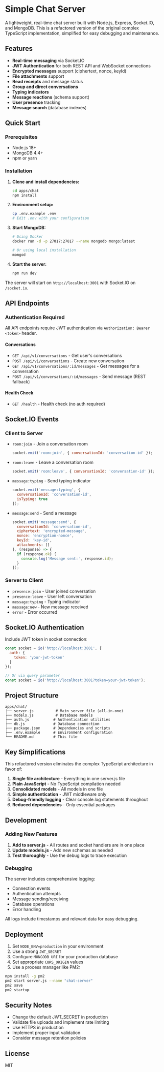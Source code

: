 # Simple Chat Server

A lightweight, real-time chat server built with Node.js, Express, Socket.IO, and MongoDB. This is a refactored version of the original complex TypeScript implementation, simplified for easy debugging and maintenance.

## Features

- **Real-time messaging** via Socket.IO
- **JWT Authentication** for both REST API and WebSocket connections
- **Encrypted messages** support (ciphertext, nonce, keyId)
- **File attachments** support
- **Read receipts** and message status
- **Group and direct conversations**
- **Typing indicators**
- **Message reactions** (schema support)
- **User presence** tracking
- **Message search** (database indexes)

## Quick Start

### Prerequisites

- Node.js 18+
- MongoDB 4.4+
- npm or yarn

### Installation

1. **Clone and install dependencies:**
   ```bash
   cd apps/chat
   npm install
   ```

2. **Environment setup:**
   ```bash
   cp .env.example .env
   # Edit .env with your configuration
   ```

3. **Start MongoDB:**
   ```bash
   # Using Docker
   docker run -d -p 27017:27017 --name mongodb mongo:latest

   # Or using local installation
   mongod
   ```

4. **Start the server:**
   ```bash
   npm run dev
   ```

The server will start on `http://localhost:3001` with Socket.IO on `/socket.io`.

## API Endpoints

### Authentication Required

All API endpoints require JWT authentication via `Authorization: Bearer <token>` header.

#### Conversations

- `GET /api/v1/conversations` - Get user's conversations
- `POST /api/v1/conversations` - Create new conversation
- `GET /api/v1/conversations/:id/messages` - Get messages for a conversation
- `POST /api/v1/conversations/:id/messages` - Send message (REST fallback)

#### Health Check

- `GET /health` - Health check (no auth required)

## Socket.IO Events

### Client to Server

- `room:join` - Join a conversation room
  ```js
  socket.emit('room:join', { conversationId: 'conversation-id' });
  ```

- `room:leave` - Leave a conversation room
  ```js
  socket.emit('room:leave', { conversationId: 'conversation-id' });
  ```

- `message:typing` - Send typing indicator
  ```js
  socket.emit('message:typing', {
    conversationId: 'conversation-id',
    isTyping: true
  });
  ```

- `message:send` - Send a message
  ```js
  socket.emit('message:send', {
    conversationId: 'conversation-id',
    ciphertext: 'encrypted-message',
    nonce: 'encryption-nonce',
    keyId: 'key-id',
    attachments: []
  }, (response) => {
    if (response.ok) {
      console.log('Message sent:', response.id);
    }
  });
  ```

### Server to Client

- `presence:join` - User joined conversation
- `presence:leave` - User left conversation
- `message:typing` - Typing indicator
- `message:new` - New message received
- `error` - Error occurred

## Socket.IO Authentication

Include JWT token in socket connection:

```js
const socket = io('http://localhost:3001', {
  auth: {
    token: 'your-jwt-token'
  }
});

// Or via query parameter
const socket = io('http://localhost:3001?token=your-jwt-token');
```

## Project Structure

```
apps/chat/
├── server.js          # Main server file (all-in-one)
├── models.js          # Database models
├── auth.js           # Authentication utilities
├── db.js             # Database connection
├── package.json      # Dependencies and scripts
├── .env.example      # Environment configuration
└── README.md         # This file
```

## Key Simplifications

This refactored version eliminates the complex TypeScript architecture in favor of:

1. **Single file architecture** - Everything in one server.js file
2. **Plain JavaScript** - No TypeScript compilation needed
3. **Consolidated models** - All models in one file
4. **Simple authentication** - JWT middleware only
5. **Debug-friendly logging** - Clear console.log statements throughout
6. **Reduced dependencies** - Only essential packages

## Development

### Adding New Features

1. **Add to server.js** - All routes and socket handlers are in one place
2. **Update models.js** - Add new schemas as needed
3. **Test thoroughly** - Use the debug logs to trace execution

### Debugging

The server includes comprehensive logging:

- Connection events
- Authentication attempts
- Message sending/receiving
- Database operations
- Error handling

All logs include timestamps and relevant data for easy debugging.

## Deployment

1. Set `NODE_ENV=production` in your environment
2. Use a strong `JWT_SECRET`
3. Configure `MONGODB_URI` for your production database
4. Set appropriate `CORS_ORIGIN` values
5. Use a process manager like PM2:

```bash
npm install -g pm2
pm2 start server.js --name "chat-server"
pm2 save
pm2 startup
```

## Security Notes

- Change the default JWT_SECRET in production
- Validate file uploads and implement rate limiting
- Use HTTPS in production
- Implement proper input validation
- Consider message retention policies

## License

MIT
